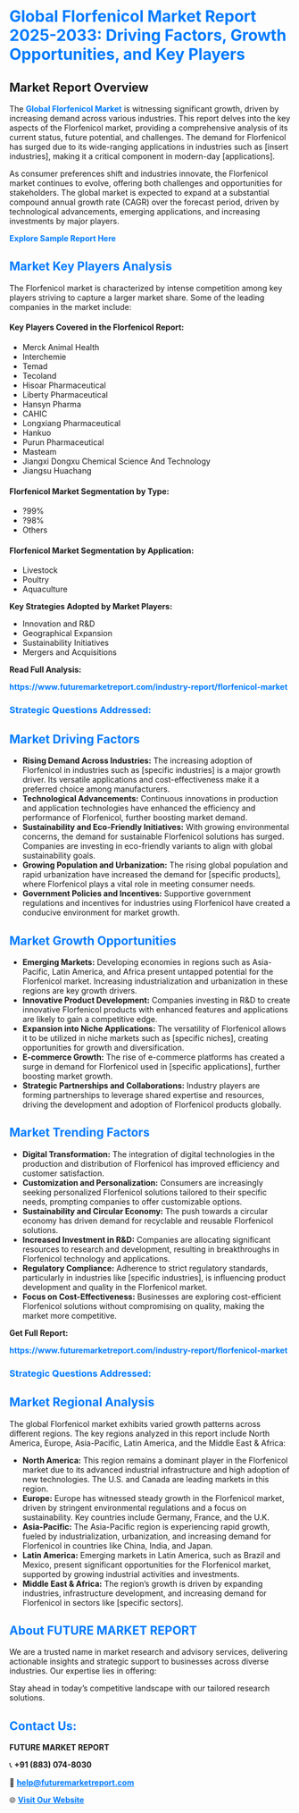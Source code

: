 <h1 style="color: #007BFF;">Global Florfenicol Market Report 2025-2033: Driving Factors, Growth Opportunities, and Key Players</h1>

<section id="overview">
<h2>Market Report Overview</h2>
<p>The <a href="https://www.futuremarketreport.com/industry-report/florfenicol-market" style="color: #007BFF; text-decoration: none;"><strong>Global Florfenicol Market</strong></a> is witnessing significant growth, driven by increasing demand across various industries. This report delves into the key aspects of the Florfenicol market, providing a comprehensive analysis of its current status, future potential, and challenges. The demand for Florfenicol has surged due to its wide-ranging applications in industries such as [insert industries], making it a critical component in modern-day [applications].</p>
<p>As consumer preferences shift and industries innovate, the Florfenicol market continues to evolve, offering both challenges and opportunities for stakeholders. The global market is expected to expand at a substantial compound annual growth rate (CAGR) over the forecast period, driven by technological advancements, emerging applications, and increasing investments by major players.</p>
</section>

<section id="overview">
<p><a href="https://www.futuremarketreport.com/request-sample/reportId=83282" style="color: #007BFF; text-decoration: none;"><strong>Explore Sample Report Here</strong></a></p>
</section>

<section id="key-players">
<h2 style="color: #007BFF;">Market Key Players Analysis</h2>
<p>The Florfenicol market is characterized by intense competition among key players striving to capture a larger market share. Some of the leading companies in the market include:</p>
<h4>Key Players Covered in the Florfenicol Report:</h4>
<ul><li>Merck Animal Health</li><li>Interchemie</li><li>Temad</li><li>Tecoland</li><li>Hisoar Pharmaceutical</li><li>Liberty Pharmaceutical</li><li>Hansyn Pharma</li><li>CAHIC</li><li>Longxiang Pharmaceutical</li><li>Hankuo</li><li>Purun Pharmaceutical</li><li>Masteam</li><li>Jiangxi Dongxu Chemical Science And Technology</li><li>Jiangsu Huachang</li></ul>
<h4>Florfenicol Market Segmentation by Type:</h4>
<ul><li>?99%</li><li>?98%</li><li>Others</li></ul>

<h4>Florfenicol Market Segmentation by Application:</h4>
<ul><li>Livestock</li><li>Poultry</li><li>Aquaculture</li></ul>
<p><strong>Key Strategies Adopted by Market Players:</strong></p>
<ul>
<li>Innovation and R&D</li>
<li>Geographical Expansion</li>
<li>Sustainability Initiatives</li>
<li>Mergers and Acquisitions</li>
</ul>
</section>

<section>
<p><strong>Read Full Analysis: </strong></p><a href="https://www.futuremarketreport.com/industry-report/florfenicol-market" style="color: #007BFF; text-decoration: none;"><strong>https://www.futuremarketreport.com/industry-report/florfenicol-market</strong></a>
<h3 style="color: #007BFF;">Strategic Questions Addressed:</h3>
</section>

<section id="driving-factors">
<h2 style="color: #007BFF;">Market Driving Factors</h2>
<ul>
<li><strong>Rising Demand Across Industries:</strong> The increasing adoption of Florfenicol in industries such as [specific industries] is a major growth driver. Its versatile applications and cost-effectiveness make it a preferred choice among manufacturers.</li>
<li><strong>Technological Advancements:</strong> Continuous innovations in production and application technologies have enhanced the efficiency and performance of Florfenicol, further boosting market demand.</li>
<li><strong>Sustainability and Eco-Friendly Initiatives:</strong> With growing environmental concerns, the demand for sustainable Florfenicol solutions has surged. Companies are investing in eco-friendly variants to align with global sustainability goals.</li>
<li><strong>Growing Population and Urbanization:</strong> The rising global population and rapid urbanization have increased the demand for [specific products], where Florfenicol plays a vital role in meeting consumer needs.</li>
<li><strong>Government Policies and Incentives:</strong> Supportive government regulations and incentives for industries using Florfenicol have created a conducive environment for market growth.</li>
</ul>
</section>

<section id="growth-opportunities">
<h2 style="color: #007BFF;">Market Growth Opportunities</h2>
<ul>
<li><strong>Emerging Markets:</strong> Developing economies in regions such as Asia-Pacific, Latin America, and Africa present untapped potential for the Florfenicol market. Increasing industrialization and urbanization in these regions are key growth drivers.</li>
<li><strong>Innovative Product Development:</strong> Companies investing in R&D to create innovative Florfenicol products with enhanced features and applications are likely to gain a competitive edge.</li>
<li><strong>Expansion into Niche Applications:</strong> The versatility of Florfenicol allows it to be utilized in niche markets such as [specific niches], creating opportunities for growth and diversification.</li>
<li><strong>E-commerce Growth:</strong> The rise of e-commerce platforms has created a surge in demand for Florfenicol used in [specific applications], further boosting market growth.</li>
<li><strong>Strategic Partnerships and Collaborations:</strong> Industry players are forming partnerships to leverage shared expertise and resources, driving the development and adoption of Florfenicol products globally.</li>
</ul>
</section>

<section id="trending-factors">
<h2 style="color: #007BFF;">Market Trending Factors</h2>
<ul>
<li><strong>Digital Transformation:</strong> The integration of digital technologies in the production and distribution of Florfenicol has improved efficiency and customer satisfaction.</li>
<li><strong>Customization and Personalization:</strong> Consumers are increasingly seeking personalized Florfenicol solutions tailored to their specific needs, prompting companies to offer customizable options.</li>
<li><strong>Sustainability and Circular Economy:</strong> The push towards a circular economy has driven demand for recyclable and reusable Florfenicol solutions.</li>
<li><strong>Increased Investment in R&D:</strong> Companies are allocating significant resources to research and development, resulting in breakthroughs in Florfenicol technology and applications.</li>
<li><strong>Regulatory Compliance:</strong> Adherence to strict regulatory standards, particularly in industries like [specific industries], is influencing product development and quality in the Florfenicol market.</li>
<li><strong>Focus on Cost-Effectiveness:</strong> Businesses are exploring cost-efficient Florfenicol solutions without compromising on quality, making the market more competitive.</li>
</ul>
</section>

<section>
<p><strong>Get Full Report: </strong></p><a href="https://www.futuremarketreport.com/industry-report/florfenicol-market" style="color: #007BFF; text-decoration: none;"><strong>https://www.futuremarketreport.com/industry-report/florfenicol-market</strong></a>
<h3 style="color: #007BFF;">Strategic Questions Addressed:</h3>
</section>


<section id="regional-analysis">
<h2 style="color: #007BFF;">Market Regional Analysis</h2>
<p>The global Florfenicol market exhibits varied growth patterns across different regions. The key regions analyzed in this report include North America, Europe, Asia-Pacific, Latin America, and the Middle East & Africa:</p>
<ul>
<li><strong>North America:</strong> This region remains a dominant player in the Florfenicol market due to its advanced industrial infrastructure and high adoption of new technologies. The U.S. and Canada are leading markets in this region.</li>
<li><strong>Europe:</strong> Europe has witnessed steady growth in the Florfenicol market, driven by stringent environmental regulations and a focus on sustainability. Key countries include Germany, France, and the U.K.</li>
<li><strong>Asia-Pacific:</strong> The Asia-Pacific region is experiencing rapid growth, fueled by industrialization, urbanization, and increasing demand for Florfenicol in countries like China, India, and Japan.</li>
<li><strong>Latin America:</strong> Emerging markets in Latin America, such as Brazil and Mexico, present significant opportunities for the Florfenicol market, supported by growing industrial activities and investments.</li>
<li><strong>Middle East & Africa:</strong> The region’s growth is driven by expanding industries, infrastructure development, and increasing demand for Florfenicol in sectors like [specific sectors].</li>
</ul>
</section>

<footer>
<h2 style="color: #007BFF;">About FUTURE MARKET REPORT</h2>
<p>We are a trusted name in market research and advisory services, delivering actionable insights and strategic support to businesses across diverse industries. Our expertise lies in offering:</p>

<p>Stay ahead in today’s competitive landscape with our tailored research solutions.</p>

<h2 style="color: #007BFF;">Contact Us:</h2>
<p><strong>FUTURE MARKET REPORT</strong></p>
<p>📞 <strong>+91 (883) 074-8030</strong></p>
<p>📧 <strong><a href="mailto:help@futuremarketreport.com" style="color: #007BFF;">help@futuremarketreport.com</a></strong></p>
<p>🌐 <strong><a href="https://www.futuremarketreport.com/" style="color: #007BFF;">Visit Our Website</a></strong></p>
</footer>